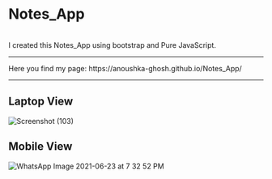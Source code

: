 # Notes_App
<br>
I created this Notes_App using bootstrap and Pure JavaScript.
<hr>
Here you find my page: https://anoushka-ghosh.github.io/Notes_App/
<hr>

## Laptop View
![Screenshot (103)](https://user-images.githubusercontent.com/56183187/123071554-6271a380-d432-11eb-9da4-3278893dc3c2.png)
## Mobile View
![WhatsApp Image 2021-06-23 at 7 32 52 PM](https://user-images.githubusercontent.com/56183187/123110608-e0957080-d459-11eb-9257-59c64ef4b2f5.jpeg)
